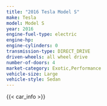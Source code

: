 ```yaml
---
title: "2016 Tesla Model S"
make: Tesla
model: Model S
year: 2016
engine-fuel-type: electric
engine-hp: 
engine-cylinders: 0
transmission-type: DIRECT_DRIVE
driven-wheels: all wheel drive
number-of-doors: 4
market-category: Exotic,Performance
vehicle-size: Large
vehicle-style: Sedan
---
```


{{< car_info >}}
